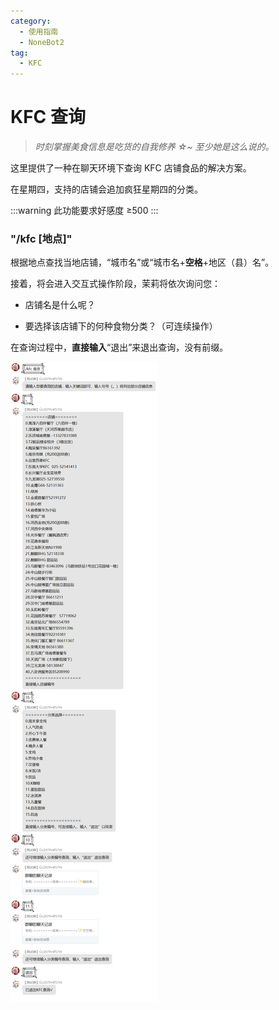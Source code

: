 ```yaml
---
category:
  - 使用指南
  - NoneBot2
tag:
  - KFC
---
```


# KFC 查询

> _时刻掌握美食信息是吃货的自我修养 ☆~ 至少她是这么说的。_

这里提供了一种在聊天环境下查询 KFC 店铺食品的解决方案。

在星期四，支持的店铺会追加疯狂星期四的分类。

:::warning
此功能要求好感度 ≥500
:::

### "/kfc [地点]"

根据地点查找当地店铺，“城市名”或“城市名+**空格**+地区（县）名”。

接着，将会进入交互式操作阶段，茉莉将依次询问您：

- 店铺名是什么呢？

- 要选择该店铺下的何种食物分类？（可连续操作）

在查询过程中，**直接输入**“退出”来退出查询，没有前缀。

![KFC](../../images/KFC/kfc.png)
